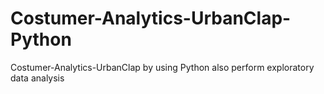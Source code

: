 # Costumer-Analytics-UrbanClap-Python
Costumer-Analytics-UrbanClap by using Python also perform exploratory data analysis
